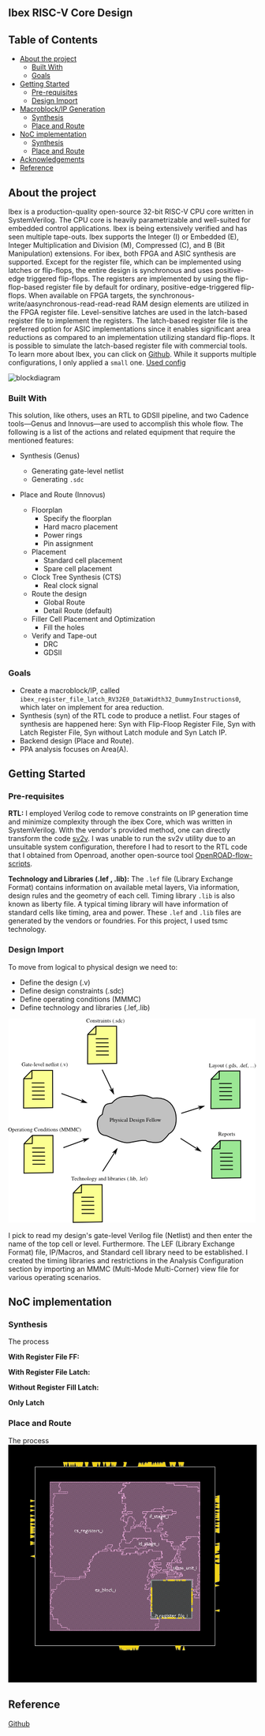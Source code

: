 ## Ibex RISC-V Core Design

## Table of Contents

- [About the project](#about_the_project)
  - [Built With](#built_with)
  - [Goals](#goals)
- [Getting Started](#getting_started)
  - [Pre-requisites](#pre-requisites)
  - [Design Import](#design_import)
- [Macroblock/IP Generation](#macroblock/ip_generation)
  - [Synthesis](#synthesis)
  - [Place and Route](#place_and_route)
- [NoC implementation](#noc_implementation)
  - [Synthesis](#synthesis)
  - [Place and Route](#place_and_route)
- [Acknowledgements](#acknowledgements)
- [Reference](#referenc)



## About the project  
Ibex is a production-quality open-source 32-bit RISC-V CPU core written in SystemVerilog. The CPU core is heavily parametrizable and well-suited for embedded control applications. Ibex is being extensively verified and has seen multiple tape-outs. Ibex supports the Integer (I) or Embedded (E), Integer Multiplication and Division (M), Compressed (C), and B (Bit Manipulation) extensions. For ibex, both FPGA and ASIC synthesis are supported. Except for the register file, which can be implemented using latches or flip-flops, the entire design is synchronous and uses positive-edge triggered flip-flops. The registers are implemented by using the flip-flop-based register file by default for ordinary, positive-edge-triggered flip-flops. When available on FPGA targets, the synchronous-write/aasynchronous-read-read-read RAM design elements are utilized in the FPGA register file. Level-sensitive latches are used in the latch-based register file to implement the registers. The latch-based register file is the preferred option for ASIC implementations since it enables significant area reductions as compared to an implementation utilizing standard flip-flops. It is possible to simulate the latch-based register file with commercial tools. To learn more about Ibex, you can click on [Github](https://github.com/lowRISC/ibex). While it supports multiple configurations, I only applied a ```small``` one. [Used config](https://github.com/Dipon-Ctg/Ibex-RISC-V-Core/blob/main/Ref/ibex_configs.yaml)


![blockdiagram](https://github.com/user-attachments/assets/b4fc6578-598d-49fb-8277-c1fca3d2ca14)

### Built With
This solution, like others, uses an RTL to GDSII pipeline, and two Cadence tools—Genus and Innovus—are used to accomplish this whole flow. The following is a list of the actions and related equipment that require the mentioned features:
- Synthesis (Genus)
  - Generating gate-level netlist
  - Generating ```.sdc```

- Place and Route (Innovus)
  - Floorplan
    - Specify the floorplan
    - Hard macro placement
    - Power rings
    - Pin assignment
  - Placement
    - Standard cell placement
    - Spare cell placement
  - Clock Tree Synthesis (CTS)
    - Real clock signal
  - Route the design
    - Global Route
    - Detail Route (default)
  - Filler Cell Placement and Optimization
    - Fill the holes
  - Verify and Tape-out
    - DRC
    - GDSII

### Goals
 - Create a macroblock/IP, called ```ibex_register_file_latch_RV32E0_DataWidth32_DummyInstructions0```, which later on implement for area reduction.
 - Synthesis (syn) of the RTL code to produce a netlist. Four stages of synthesis are happened here: Syn with Flip-Floop Register File, Syn with Latch Register File, Syn without Latch module and Syn Latch IP.
 - Backend design (Place and Route).
 - PPA analysis focuses on Area(A).

## Getting Started

### Pre-requisites

**RTL:** I employed Verilog code to remove constraints on IP generation time and minimize complexity through the ibex Core, which was written in SystemVerilog. With the vendor's provided method, one can directly transform the code [sv2v](https://github.com/zachjs/sv2v). I was unable to run the sv2v utility due to an unsuitable system configuration, therefore I had to resort to the RTL code that I obtained from Openroad, another open-source tool [OpenROAD-flow-scripts](https://github.com/The-OpenROAD-Project/OpenROAD-flow-scripts/tree/master/flow/designs/src/ibex).

**Technology and Libraries (.lef , .lib):** The ```.lef``` file (Library Exchange Format) contains information on available metal layers, Via information, design rules and the geometry of each cell. Timing library ```.lib``` is also known as liberty file. A typical timing library will have information of standard cells like timing, area and power. These ```.lef``` and ```.lib``` files are generated by the vendors or foundries. For this project, I used tsmc technology. 

### Design Import
 To move from logical to physical design we need to:
 - Define the design (.v)
 - Define design constraints (.sdc)
 - Define operating conditions (MMMC)
 - Define technology and libraries (.lef,.lib)

 ![chart](https://github.com/Dipon-Ctg/Ibex-RISC-V-Core/blob/main/Ref/chart2.png)
  
I pick to read my design's gate-level Verilog file (Netlist) and then enter the name of the top cell or level. Furthermore. The LEF (Library Exchange Format) file, IP/Macros, and Standard cell library need to be established.  I created the timing libraries and restrictions in the Analysis Configuration section by importing an MMMC (Multi-Mode Multi-Corner) view file for various operating scenarios.

## NoC implementation

### Synthesis
The process

**With Register File FF:**

**With Register File Latch:**

**Without Register Fill Latch:**

**Only Latch**




### Place and Route
The process
 ![ibex_core](https://github.com/Dipon-Ctg/Ibex-RISC-V-Core/blob/main/Ref/ibex_core)
  
## Reference
[Github](https://github.com/lowRISC/ibex?tab=readme-ov-file)
